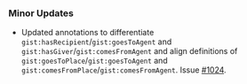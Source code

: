 
### Minor Updates

- Updated annotations to differentiate `gist:hasRecipient`/`gist:goesToAgent` and `gist:hasGiver`/`gist:comesFromAgent` and align definitions of `gist:goesToPlace`/`gist:goesToAgent` and `gist:comesFromPlace`/`gist:comesFromAgent`. Issue [#1024](https://github.com/semanticarts/gist/issues/1024).
